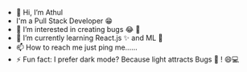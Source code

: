 - 👋 Hi, I’m Athul
- I'm a Pull Stack Developer 😁
- 👀 I’m interested in creating bugs 😂 👾
- 🌱 I’m currently learning React.js ✨ and ML 🤖 
- 📫 How to reach me just ping me......
- ⚡ Fun fact: I prefer dark mode? Because light attracts Bugs 🐞 ! 😄💻

<!---
athul-ust/athul-ust is a ✨ special ✨ repository because its `README.md` (this file) appears on your GitHub profile.
You can click the Preview link to take a look at your changes.
--->
